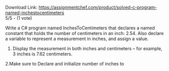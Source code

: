 Download Link: https://assignmentchef.com/product/solved-c-program-named-inchestocentimeters
<br>
5/5 - (1 vote)

Write a C# program named InchesToCentimeters that declares a named constant that holds the number of centimeters in an inch: 2.54. Also declare a variable to represent a measurement in inches, and assign a value.



1. Display the measurement in both inches and centimeters – for example, 3 inches is 7.62 centimeters.

2.Make sure to Declare and initialize number of inches to
